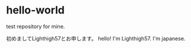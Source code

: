 # hello-world
test repository for mine.

初めましてLighthigh57とお申します。
hello! I'm Lighthigh57. I'm japanese.
